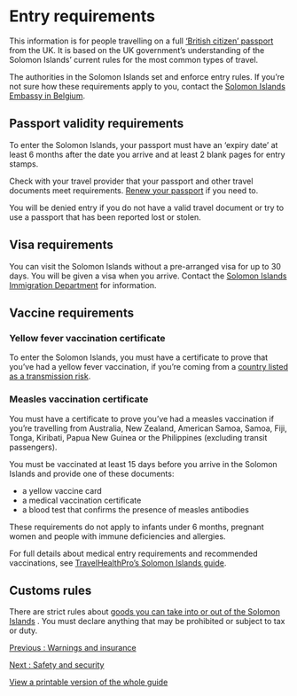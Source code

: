 # Entry requirements

This information is for people travelling on a full [‘British citizen’ passport](https://www.gov.uk/types-of-british-nationality) from the UK. It is based on the UK government’s understanding of the Solomon Islands’ current rules for the most common types of travel.

The authorities in the Solomon Islands set and enforce entry rules. If you’re not sure how these requirements apply to you, contact the [Solomon Islands Embassy in Belgium](https://solomonislandsembassy.com/).

## Passport validity requirements

To enter the Solomon Islands, your passport must have an ‘expiry date’ at least 6 months after the date you arrive and at least 2 blank pages for entry stamps.

Check with your travel provider that your passport and other travel documents meet requirements. [Renew your passport](https://www.gov.uk/renew-adult-passport/renew) if you need to.

You will be denied entry if you do not have a valid travel document or try to use a passport that has been reported lost or stolen.

## Visa requirements

You can visit the Solomon Islands without a pre-arranged visa for up to 30 days. You will be given a visa when you arrive. Contact the [Solomon Islands Immigration Department](http://www.commerce.gov.sb/) for information.

## Vaccine requirements

### Yellow fever vaccination certificate

To enter the Solomon Islands, you must have a certificate to prove that you’ve had a yellow fever vaccination, if you’re coming from a [country listed as a transmission risk](https://nathnacyfzone.org.uk/factsheet/65/countries-with-risk-of-yellow-fever-transmission).

### Measles vaccination certificate

You must have a certificate to prove you’ve had a measles vaccination if you’re travelling from Australia, New Zealand, American Samoa, Samoa, Fiji, Tonga, Kiribati, Papua New Guinea or the Philippines (excluding transit passengers).

You must be vaccinated at least 15 days before you arrive in the Solomon Islands and provide one of these documents:

* a yellow vaccine card
* a medical vaccination certificate
* a blood test that confirms the presence of measles antibodies

These requirements do not apply to infants under 6 months, pregnant women and people with immune deficiencies and allergies.

For full details about medical entry requirements and recommended vaccinations, see [TravelHealthPro’s Solomon Islands guide](https://travelhealthpro.org.uk/country/199/solomon-islands#Vaccine_Recommendations).

## Customs rules

There are strict rules about [goods you can take into or out of the Solomon Islands](http://www.mof.gov.sb/Customs/CustomsProhibitedGoods.aspx) . You must declare anything that may be prohibited or subject to tax or duty.

[Previous
:
Warnings and insurance](/foreign-travel-advice/solomon-islands)

[Next
:
Safety and security](/foreign-travel-advice/solomon-islands/safety-and-security)

[View a printable version of the whole guide](/foreign-travel-advice/solomon-islands/print)
